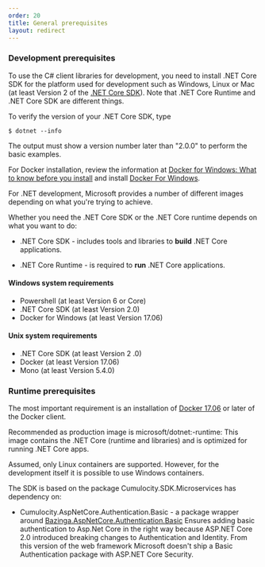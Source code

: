 ```yaml
---
order: 20
title: General prerequisites
layout: redirect
---
```


### Development prerequisites

To use the C# client libraries for development, you need to install .NET Core SDK for the platform used for development such as Windows, Linux or Mac (at least Version 2 of the [.NET Core SDK](https://www.microsoft.com/net/download/windows)). Note that .NET Core Runtime and .NET Core SDK are different things. 

To verify the version of your .NET Core SDK, type

	$ dotnet --info

The output must show a version number later than "2.0.0" to perform the basic examples.

For Docker installation, review the information at [Docker for Windows: What to know before you install](https://docs.docker.com/docker-for-windows/install/#what-to-know-before-you-install) and install [Docker For Windows](https://docs.docker.com/docker-for-windows/install/).

For .NET development, Microsoft provides a number of different images depending on what you're trying to achieve.

Whether you need the .NET Core SDK or the .NET Core runtime depends on what you want to do:

* .NET Core SDK - includes tools and libraries to **build** .NET Core applications.

* .NET Core Runtime - is required to **run** .NET Core applications.

#### Windows system requirements
* Powershell (at least Version 6 or Core)
* .NET Core SDK (at least Version 2.0)
* Docker for Windows (at least Version  17.06)

#### Unix system requirements

* .NET Core SDK (at least Version 2 .0)
* Docker (at least Version  17.06)
* Mono (at least Version  5.4.0)

### Runtime prerequisites

The most important requirement is an installation of [Docker 17.06](https://docs.docker.com/release-notes/docker-ce/) or later of the Docker client.

Recommended as production image is microsoft/dotnet:<version>-runtime: This image contains the .NET Core (runtime and libraries) and is optimized for running .NET Core apps.

Assumed, only Linux containers are supported. However, for the development itself it is possible to use Windows containers.

The SDK is based on the package   Cumulocity.SDK.Microservices has dependency on:

* Cumulocity.AspNetCore.Authentication.Basic - a package wrapper around [Bazinga.AspNetCore.Authentication.Basic](https://github.com/bruno-garcia/Bazinga.AspNetCore.Authentication.Basic) Ensures adding basic authentication to Asp.Net Core in the right way because ASP.NET Core 2.0 introduced breaking changes to Authentication and Identity. From this version of the  web framework Microsoft doesn't ship a Basic Authentication package with ASP.NET Core Security.

